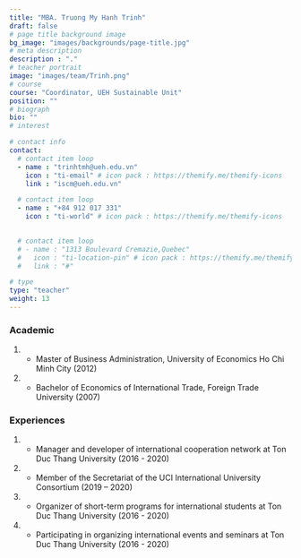 ```yaml
---
title: "MBA. Truong My Hanh Trinh"
draft: false
# page title background image
bg_image: "images/backgrounds/page-title.jpg"
# meta description
description : "."
# teacher portrait
image: "images/team/Trinh.png"
# course
course: "Coordinator, UEH Sustainable Unit"
position: ""
# biograph
bio: ""
# interest

# contact info
contact:
  # contact item loop
  - name : "trinhtmh@ueh.edu.vn"
    icon : "ti-email" # icon pack : https://themify.me/themify-icons
    link : "iscm@ueh.edu.vn"

  # contact item loop
  - name : "+84 912 017 331"
    icon : "ti-world" # icon pack : https://themify.me/themify-icons
  

  # contact item loop
  # - name : "1313 Boulevard Cremazie,Quebec"
  #   icon : "ti-location-pin" # icon pack : https://themify.me/themify-icons
  #   link : "#"

# type
type: "teacher"
weight: 13
---
```


### Academic
1. * Master of Business Administration, University of Economics Ho Chi Minh City (2012)
1. * Bachelor of Economics of International Trade, Foreign Trade University (2007)

### Experiences
1. * Manager and developer of international cooperation network at Ton Duc Thang University (2016 - 2020)
1. * Member of the Secretariat of the UCI International University Consortium (2019 – 2020)
1. * Organizer of short-term programs for international students at Ton Duc Thang University (2016 - 2020)
1. * Participating in organizing international events and seminars at Ton Duc Thang University (2016 - 2020)


